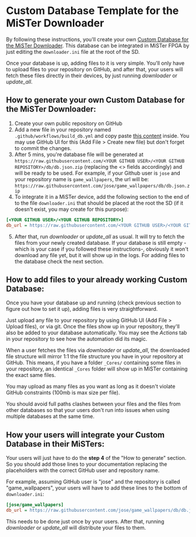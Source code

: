 # Custom Database Template for the MiSTer Downloader

By following these instructions, you'll create your own [Custom Database for the MiSTer Downloader](https://github.com/MiSTer-devel/Downloader_MiSTer/blob/main/docs/custom-databases.md). This database can be integrated in MiSTer FPGA by just editing the `downloader.ini` file at the root of the SD.

Once your database is up, adding files to it is very simple. You'll only have to upload files to your repository on GitHub, and after that, your users will fetch these files directly in their devices, by just running *downloader* or *update_all*.

## How to generate your own Custom Database for the MiSTer Downloader:

1. Create your own public repository on GitHub
2. Add a new file in your repository named `.github/workflows/build_db.yml` and copy paste [this content](build_db.yml) inside. You may use GitHub UI for this (Add File > Create new file) but don't forget to commit the changes.
3. After 5 mins, you're database file will be generated at `https://raw.githubusercontent.com/<YOUR GITHUB USER>/<YOUR GITHUB REPOSITORY>/db/db.json.zip` (replacing the <> fields accordingly) and will be ready to be used. For example, if your Github user is `jose` and your repository name is `game_wallpapers`, the url will be: `https://raw.githubusercontent.com/jose/game_wallpapers/db/db.json.zip`
4. To integrate it in a MiSTer device, add the following section to the end of to the file `downloader.ini` that should be placed at the root the SD (if it doesn't exist, you may create for this purpose):
```ini
[<YOUR GITHUB USER>/<YOUR GITHUB REPOSITORY>]
db_url = https://raw.githubusercontent.com/<YOUR GITHUB USER>/<YOUR GITHUB REPOSITORY>/db/db.json.zip
```
5. After that, run *downloader* or *update_all* as usual. It will try to fetch the files from your newly created database. If your database is still empty -which is your case if you followed these instructions-, obviously it won't download any file yet, but it will show up in the logs. For adding files to the database check the next section.

## How to add files to your already working Custom Database:

Once you have your database up and running (check previous section to figure out how to set it up), adding files is very straightforward.

Just upload any file to your repository by using GitHub UI (Add File > Upload files), or via git. Once the files show up in your repository, they'll also be added to your database automatically. You may see the *Actions* tab in your repository to see how the automation did its magic.

When a user fetches the files via *downloader* or *update_all*, the downloaded file structure will mirror 1:1 the file structure you have in your repository at GitHub. This means, if you have a folder `_Cores/` containing some files in your repository, an identical `_Cores` folder will show up in MiSTer containing the exact same files.

You may upload as many files as you want as long as it doesn't violate GitHub constraints (100mb is max size per file).

You should avoid full paths clashes between your files and the files from other databases so that your users don't run into issues when using multiple databases at the same time.

## How your users will integrate your Custom Database in their MiSTers:

Your users will just have to do the **step 4** of the "How to generate" section. So you should add those lines to your documentation replacing the placeholders with the correct GitHub user and repository name.

For example, assuming GitHub user is "jose" and the repository is called "game_wallpapers", your users will have to add these lines to the bottom of `downloader.ini`:

```ini
[jose/game_wallpapers]
db_url = https://raw.githubusercontent.com/jose/game_wallpapers/db/db.json.zip
```

This needs to be done just once by your users. After that, running *downloader* or *update_all* will distribute your files to them.
